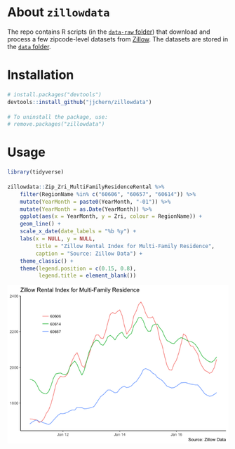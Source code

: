 
<!-- README.md is generated from README.Rmd. Please edit that file -->
About `zillowdata`
==================

The repo contains R scripts (in the [`data-raw` folder](https://github.com/jjchern/zillowdata/tree/master/data-raw)) that download and process a few zipcode-level datasets from [Zillow](https://www.zillow.com/research/data/). The datasets are stored in the [`data` folder](https://github.com/jjchern/zillowdata/tree/master/data).

Installation
============

``` r
# install.packages("devtools")
devtools::install_github("jjchern/zillowdata")

# To uninstall the package, use:
# remove.packages("zillowdata")
```

Usage
=====

``` r
library(tidyverse)

zillowdata::Zip_Zri_MultiFamilyResidenceRental %>% 
    filter(RegionName %in% c("60606", "60657", "60614")) %>% 
    mutate(YearMonth = paste0(YearMonth, "-01")) %>% 
    mutate(YearMonth = as.Date(YearMonth)) %>% 
    ggplot(aes(x = YearMonth, y = Zri, colour = RegionName)) +
    geom_line() +
    scale_x_date(date_labels = "%b %y") +
    labs(x = NULL, y = NULL,
         title = "Zillow Rental Index for Multi-Family Residence",
         caption = "Source: Zillow Data") +
    theme_classic() +
    theme(legend.position = c(0.15, 0.8),
          legend.title = element_blank())
```

![](README-files/unnamed-chunk-2-1.png)
